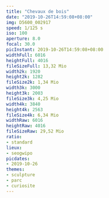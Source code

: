 ```yaml
---
title: "Chevaux de bois"
date: "2019-10-26T14:59:08+08:00"
img: D5600_002917
speed: 1/125 s
iso: 100
aperture: 8.0
focal: 30.0
picInstant: 2019-10-26T14:59:08+08:00
widthFull: 6016
heightFull: 4016
fileSizeFull: 13,32 Mio
width2k: 1920
height2k: 1282
fileSize2k: 1,34 Mio
width3k: 3000
height3k: 2003
fileSize3k: 4,25 Mio
width4k: 3840
height4k: 2563
fileSize4k: 6,34 Mio
widthRaw: 6016
heightRaw: 4016
fileSizeRaw: 29,52 Mio
ratio:
- standard
lieux:
- seogwipo
picdates:
- 2019-10-26
themes:
- sculpture
- parc
- curiosite
---
```


